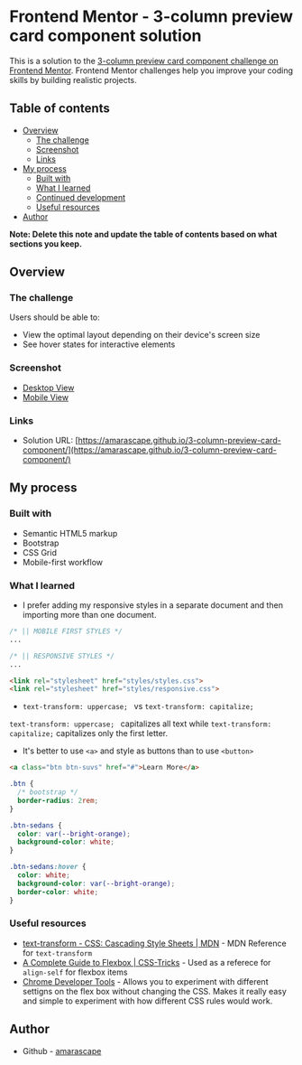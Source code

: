 # Frontend Mentor - 3-column preview card component solution

This is a solution to the [3-column preview card component challenge on Frontend Mentor](https://www.frontendmentor.io/challenges/3column-preview-card-component-pH92eAR2-). Frontend Mentor challenges help you improve your coding skills by building realistic projects.

## Table of contents

- [Overview](#overview)
  - [The challenge](#the-challenge)
  - [Screenshot](#screenshot)
  - [Links](#links)
- [My process](#my-process)
  - [Built with](#built-with)
  - [What I learned](#what-i-learned)
  - [Continued development](#continued-development)
  - [Useful resources](#useful-resources)
- [Author](#author)

**Note: Delete this note and update the table of contents based on what sections you keep.**

## Overview

### The challenge

Users should be able to:

- View the optimal layout depending on their device's screen size
- See hover states for interactive elements

### Screenshot

- [Desktop View](screenshots/desktop-view-screenshot.png)
- [Mobile View](screenshots/mobile-view-screenshot.png)

### Links

- Solution URL: [https://amarascape.github.io/3-column-preview-card-component/](https://amarascape.github.io/3-column-preview-card-component/)

## My process

### Built with

- Semantic HTML5 markup
- Bootstrap
- CSS Grid
- Mobile-first workflow

### What I learned

- I prefer adding my responsive styles in a separate document and then importing more than one document.

```css
/* || MOBILE FIRST STYLES */
...
```
```css
/* || RESPONSIVE STYLES */
...
```
```html
<link rel="stylesheet" href="styles/styles.css">
<link rel="stylesheet" href="styles/responsive.css">
```

- ```text-transform: uppercase; ``` vs ```text-transform: capitalize;```

```text-transform: uppercase; ``` capitalizes all text while ```text-transform: capitalize;``` capitalizes only the first letter.

- It's better to use ```<a>``` and style as buttons than to use ```<button>```

```html
<a class="btn btn-suvs" href="#">Learn More</a>
```
```css
.btn {
  /* bootstrap */
  border-radius: 2rem;
}

.btn-sedans {
  color: var(--bright-orange);
  background-color: white;
}

.btn-sedans:hover {
  color: white;
  background-color: var(--bright-orange);
  border-color: white;
}
```

### Useful resources

- [text-transform - CSS: Cascading Style Sheets | MDN](https://developer.mozilla.org/en-US/docs/Web/CSS/text-transform) - MDN Reference for ```text-transform```
- [A Complete Guide to Flexbox | CSS-Tricks](https://css-tricks.com/snippets/css/a-guide-to-flexbox/) - Used as a referece for ```align-self``` for flexbox items
- [Chrome Developer Tools](screenshots/desktop-view-screenshot.png) - Allows you to experiment with different settigns on the flex box without changing the CSS. Makes it really easy and simple to experiment with how different CSS rules would work. 

## Author

- Github - [amarascape](https://github.com/amarascape)
